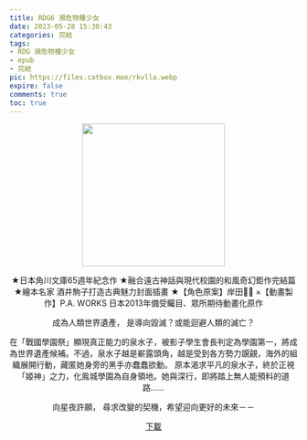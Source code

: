 ```yaml
---
title: RDG6 瀕危物種少女
date: 2023-05-28 15:30:43
categories: 完結
tags:
- RDG 瀕危物種少女
- epub
- 完結
pic: https://files.catbox.moe/rkvlla.webp
expire: false
comments: true
toc: true
---
```


<div style="text-align:center" class="kratos-post-content">

<img width="250px" src="https://files.catbox.moe/rkvlla.webp">

<p>
★日本角川文庫65週年紀念作
★融合遠古神話與現代校園的和風奇幻鉅作完結篇
★繪本名家 酒井駒子打造古典魅力封面插畫
★【角色原案】岸田 ×【動畫製作】P.A. WORKS
日本2013年備受矚目、眾所期待動畫化原作

成為人類世界遺產，
是導向毀滅？或能迴避人類的滅亡？

在「戰國學園祭」顯現真正能力的泉水子，被影子學生會長判定為學園第一，將成為世界遺產候補。不過，泉水子越是嶄露頭角，越是受到各方勢力覬覦，海外的組織展開行動，藏匿她身旁的黑手亦蠢蠢欲動。 原本渴求平凡的泉水子，終於正視「姬神」之力，化鳯城學園為自身領地。她與深行，即將踏上無人能預料的道路……

向星夜許願，
尋求改變的契機，希望迎向更好的未來－－
</p>

<p>
<a href="https://epubdatabase.azurewebsites.net/EBOOKS/EPUB/完結/RDG 瀕危物種少女/RDG 06 向星夜許願.epub?download=1">下載</a>
</p>

</div>